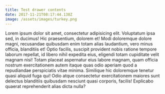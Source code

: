 ```yaml
---
title: Test drawer contents
date: 2017-11-21T08:17:44.138Z
image: /assets/images/turkey.png
---
```

Lorem ipsum dolor sit amet, consectetur adipisicing elit. Voluptatum ipsa sed, in ducimus! Hic praesentium, dolorem et! Modi doloremque dolore magni, recusandae quibusdam enim totam alias laudantium, vero minus officia, blanditiis et! Optio facilis, suscipit provident nobis ratione tempore laborum repellat, id libero nihil expedita eius, eligendi totam cupiditate velit magnam nisi! Totam placeat aspernatur eius labore magnam, quam officia nostrum exercitationem autem itaque quas odio aperiam quod a repudiandae perspiciatis vitae minima. Similique hic doloremque tenetur quasi aliquid fuga qui! Odio atque consectetur exercitationem maiores sunt delectus blanditiis quibusdam nesciunt quasi corporis, facilis! Explicabo quaerat reprehenderit alias dicta nulla?
